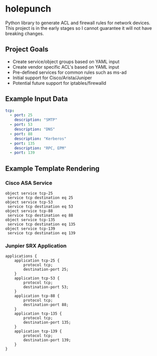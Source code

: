 # holepunch
Python library to generate ACL and firewall rules for network devices.  
This project is in the early stages so I cannot guarantee it will not have breaking changes.

## Project Goals
- Create service/object groups based on YAML input
- Create vendor specific ACL's based on YAML input
- Pre-defined services for common rules such as ms-ad 
- Initial support for Cisco/Arista/Juniper
- Potential future support for iptables/firewalld

## Example Input Data

```yaml
tcp:
  - port: 25 
    description: "SMTP"
  - port: 53 
    description: "DNS"
  - port: 88
    description: "Kerberos"
  - port: 135
    description: "RPC, EPM"
  - port: 139
```

## Example Template Rendering

### Cisco ASA Service
```
object service tcp-25
 service tcp destination eq 25
object service tcp-53
 service tcp destination eq 53
object service tcp-88
 service tcp destination eq 88
object service tcp-135
 service tcp destination eq 135
object service tcp-139
 service tcp destination eq 139
```

### Junpier SRX Application
```
applications {
    application tcp-25 {
        protocol tcp;
        destination-port 25;
    }
    application tcp-53 {
        protocol tcp;
        destination-port 53;
    }
    application tcp-88 {
        protocol tcp;
        destination-port 88;
    }
    application tcp-135 {
        protocol tcp;
        destination-port 135;
    }
    application tcp-139 {
        protocol tcp;
        destination-port 139;
    }
}
```
